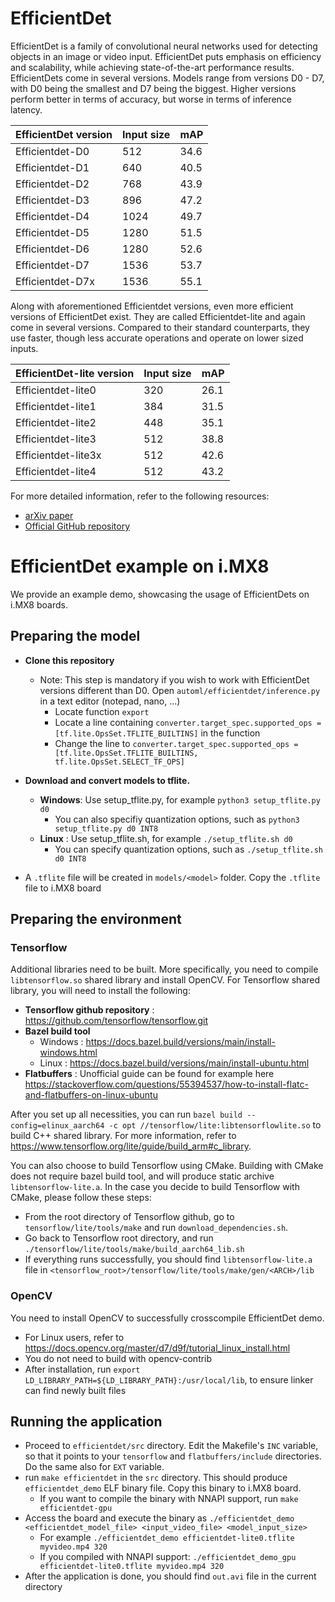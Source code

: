 # EfficientDet

EfficientDet is a family of convolutional neural networks used for detecting objects in an image or video input. EfficientDet puts emphasis on efficiency and scalability, while achieving state-of-the-art performance results. EfficientDets come in several versions. Models range from versions D0 - D7, with D0 being the smallest and D7 being the biggest. Higher versions perform better in terms of accuracy, but worse in terms of inference latency.

| EfficientDet version | Input size |  mAP  |
| ---------------------|------------|--------
| Efficientdet-D0      | 512        | 34.6  |
| Efficientdet-D1      | 640        | 40.5  |
| Efficientdet-D2      | 768        | 43.9  |
| Efficientdet-D3      | 896        | 47.2  |
| Efficientdet-D4      | 1024       | 49.7  |
| Efficientdet-D5      | 1280       | 51.5  |
| Efficientdet-D6      | 1280       | 52.6  |
| Efficientdet-D7      | 1536       | 53.7  |
| Efficientdet-D7x     | 1536       | 55.1  |

Along with aforementioned Efficientdet versions, even more efficient versions of EfficientDet exist. They are called Efficientdet-lite and again come in several versions. Compared to their standard counterparts, they use faster, though less accurate operations and operate on lower sized inputs.

| EfficientDet-lite version | Input size |  mAP  |
| --------------------------|------------|--------
| Efficientdet-lite0        | 320        | 26.1  |
| Efficientdet-lite1        | 384        | 31.5  |
| Efficientdet-lite2        | 448        | 35.1  |
| Efficientdet-lite3        | 512        | 38.8  |
| Efficientdet-lite3x       | 512        | 42.6  |
| Efficientdet-lite4        | 512        | 43.2  |

For more detailed information, refer to the following resources:
* [arXiv paper](https://arxiv.org/abs/1911.09070) 
* [Official GitHub repository](https://github.com/google/automl/tree/master/efficientdet)

# EfficientDet example on i.MX8

We provide an example demo, showcasing the usage of EfficientDets on i.MX8 boards.

## Preparing the model
* **Clone this repository**
    * Note: This step is mandatory if you wish to work with EfficientDet versions different than D0.
    	Open `automl/efficientdet/inference.py` in a text editor (notepad, nano, ...)
    	* Locate function `export`
        * Locate a line containing `converter.target_spec.supported_ops = [tf.lite.OpsSet.TFLITE_BUILTINS]` in the function
        * Change the line to `converter.target_spec.supported_ops = [tf.lite.OpsSet.TFLITE_BUILTINS, tf.lite.OpsSet.SELECT_TF_OPS]`

* **Download and convert models to tflite.**
   	* **Windows**: Use setup_tflite.py, for example `python3 setup_tflite.py d0`
        * You can also specifiy quantization options, such as `python3 setup_tflite.py d0 INT8`
    * **Linux**  : Use setup_tflite.sh, for example `./setup_tflite.sh d0`
        * You can specify quantization options, such as `./setup_tflite.sh d0 INT8`

* A `.tflite` file will be created in `models/<model>` folder. Copy the `.tflite` file to i.MX8 board
    
## Preparing the environment
### Tensorflow    
Additional libraries need to be built. More specifically, you need to compile `libtensorflow.so` shared library and install OpenCV.
For Tensorflow shared library, you will need to install the following:
* **Tensorflow github repository** : https://github.com/tensorflow/tensorflow.git
* **Bazel build tool**
    * Windows : https://docs.bazel.build/versions/main/install-windows.html
    * Linux   : https://docs.bazel.build/versions/main/install-ubuntu.html
* **Flatbuffers**                  : Unofficial guide can be found for example here https://stackoverflow.com/questions/55394537/how-to-install-flatc-and-flatbuffers-on-linux-ubuntu

After you set up all necessities, you can run `bazel build --config=elinux_aarch64 -c opt //tensorflow/lite:libtensorflowlite.so` to build C++ shared library.
For more information, refer to https://www.tensorflow.org/lite/guide/build_arm#c_library. 

You can also choose to build Tensorflow using CMake. Building with CMake does not require bazel build tool, and will produce static archive `libtensorflow-lite.a`.
In the case you decide to build Tensorflow with CMake, please follow these steps:

* From the root directory of Tensorflow github, go to `tensorflow/lite/tools/make` and run `download_dependencies.sh`.
* Go back to Tensorflow root directory, and run `./tensorflow/lite/tools/make/build_aarch64_lib.sh`
* If everything runs successfully, you should find `libtensorflow-lite.a` file in `<tensorflow_root>/tensorflow/lite/tools/make/gen/<ARCH>/lib`

### OpenCV
You need to install OpenCV to successfully crosscompile EfficientDet demo.
 * For Linux users, refer to https://docs.opencv.org/master/d7/d9f/tutorial_linux_install.html
 * You do not need to build with opencv-contrib
 * After installation, run `export LD_LIBRARY_PATH=${LD_LIBRARY_PATH}:/usr/local/lib`, to ensure linker can find newly built files

## Running the application
* Proceed to `efficientdet/src` directory. Edit the Makefile's `INC` variable, so that it points to your `tensorflow` and `flatbuffers/include` directories. Do the same also for `EXT` variable.
* run `make efficientdet` in the `src` directory. This should produce `efficientdet_demo` ELF binary file. Copy this binary to i.MX8 board.
    * If you want to compile the binary with NNAPI support, run `make efficientdet-gpu`
* Access the board and execute the binary as `./efficientdet_demo <efficientdet_model_file> <input_video_file> <model_input_size>`
	* For example `./efficientdet_demo efficientdet-lite0.tflite myvideo.mp4 320`
    * If you compiled with NNAPI support: `./efficientdet_demo_gpu efficientdet-lite0.tflite myvideo.mp4 320`
* After the application is done, you should find `out.avi` file in the current directory
    
